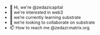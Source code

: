 - 👋 Hi, we're @zedazicapital
- 👀 we're interested in web3
- 🌱 we’re currently learning substrate
- 💞️ we’re looking to collaborate on substrate
- 📫 How to reach me @zedazi:matrix.org

<!---
zedazicapital/zedazicapital is a ✨ special ✨ repository because its `README.md` (this file) appears on your GitHub profile.
You can click the Preview link to take a look at your changes.
--->
